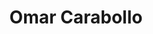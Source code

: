 ---
pid: pt407
title: Omar Carabollo
location_transcription: Penn treaty park
coordinates: "[-75.12889579985, 39.966266836971]"
zipcode: '19140'
gen_neighborhood: North Philadelphia
neighborhood: Hunting Park
outside_phl: 
age: '42'
age_range: 40-49
instagram: 
image_file_name: pt_407.jpg
proposal_transcription: Keep nature at best
topic: Environment
topic_summary: '0'
type: Other No Form
keywords_other: Environment
credit: 
image_labels: 
twitter: 
facebook: 
permalink: "/monuments/pt407/"
layout: item-page
---